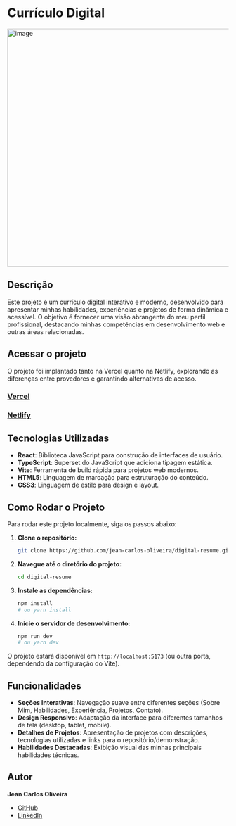 # Currículo Digital

<img width="1347" height="541" alt="image" src="https://github.com/user-attachments/assets/13fd7771-806c-439f-bd69-7dc423830db0" />

## Descrição
Este projeto é um currículo digital interativo e moderno, desenvolvido para apresentar minhas habilidades, experiências e projetos de forma dinâmica e acessível. O objetivo é fornecer uma visão abrangente do meu perfil profissional, destacando minhas competências em desenvolvimento web e outras áreas relacionadas.

## Acessar o projeto
O projeto foi implantado tanto na Vercel quanto na Netlify, explorando as diferenças entre provedores e garantindo alternativas de acesso.
### [Vercel](https://curriculo-digital-jean-oliveira.vercel.app/ "Abrir a aplicação")
### [Netlify](https://curriculo-digital-jean-oliveira.netlify.app/ "Abrir a aplicação")

## Tecnologias Utilizadas

*   **React**: Biblioteca JavaScript para construção de interfaces de usuário.
*   **TypeScript**: Superset do JavaScript que adiciona tipagem estática.
*   **Vite**: Ferramenta de build rápida para projetos web modernos.
*   **HTML5**: Linguagem de marcação para estruturação do conteúdo.
*   **CSS3**: Linguagem de estilo para design e layout.

## Como Rodar o Projeto

Para rodar este projeto localmente, siga os passos abaixo:

1.  **Clone o repositório:**
    ```bash
    git clone https://github.com/jean-carlos-oliveira/digital-resume.git
    ```
2.  **Navegue até o diretório do projeto:**
    ```bash
    cd digital-resume
    ```
3.  **Instale as dependências:**
    ```bash
    npm install
    # ou yarn install
    ```
4.  **Inicie o servidor de desenvolvimento:**
    ```bash
    npm run dev
    # ou yarn dev
    ```

O projeto estará disponível em `http://localhost:5173` (ou outra porta, dependendo da configuração do Vite).

## Funcionalidades

*   **Seções Interativas**: Navegação suave entre diferentes seções (Sobre Mim, Habilidades, Experiência, Projetos, Contato).
*   **Design Responsivo**: Adaptação da interface para diferentes tamanhos de tela (desktop, tablet, mobile).
*   **Detalhes de Projetos**: Apresentação de projetos com descrições, tecnologias utilizadas e links para o repositório/demonstração.
*   **Habilidades Destacadas**: Exibição visual das minhas principais habilidades técnicas.

## Autor

**Jean Carlos Oliveira**

*   [GitHub](https://github.com/jean-carlos-oliveira)
*   [LinkedIn](https://www.linkedin.com/in/jean-carlos-oliveira-dev/)
